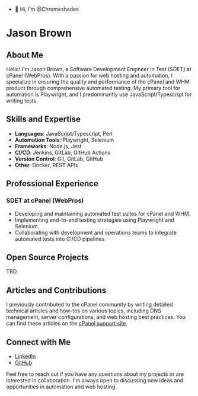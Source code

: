 - 👋 Hi, I’m @Chromeshades
# Jason Brown

## About Me

Hello! I'm Jason Brown, a Software Development Engineer in Test (SDET) at cPanel (WebPros). With a passion for web hosting and automation, I specialize in ensuring the quality and performance of the cPanel and WHM product through comprehensive automated testing. My primary tool for automation is Playwright, and I predominantly use JavaScript/Typescript for writing tests.

## Skills and Expertise

- **Languages**: JavaScript/Typescript, Perl
- **Automation Tools**: Playwright, Selenium
- **Frameworks**: Node.js, Jest
- **CI/CD**: Jenkins, GitLab, GitHub Actions
- **Version Control**: Git, GitLab, GitHub
- **Other**: Docker, REST APIs

## Professional Experience

### SDET at cPanel (WebPros)
- Developing and maintaining automated test suites for cPanel and WHM.
- Implementing end-to-end testing strategies using Playwright and Selenium.
- Collaborating with development and operations teams to integrate automated tests into CI/CD pipelines.

## Open Source Projects

TBD

## Articles and Contributions

I previously contributed to the cPanel community by writing detailed technical articles and how-tos on various topics, including DNS management, server configurations, and web hosting best practices. You can find these articles on the [cPanel support site](https://support.cpanel.net/hc/en-us/profiles/388935108033-Jason-Brown).

## Connect with Me

- [LinkedIn](https://www.linkedin.com/in/jaosonbrown/)
- [GitHub](https://github.com/Chromeshades)

Feel free to reach out if you have any questions about my projects or are interested in collaboration. I'm always open to discussing new ideas and opportunities in automation and web hosting.
